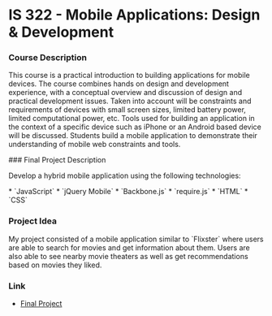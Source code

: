 # IS 322 - Mobile Applications: Design & Development

### Course Description
<p>
This course is a practical introduction to building applications for mobile devices. The course combines hands on design and development experience, with a conceptual overview and discussion of design and practical development issues. Taken into account will be constraints and requirements of devices with small screen sizes, limited battery power, limited computational power, etc. Tools used for building an application in the context of a specific device such as iPhone or an Android based device will be discussed. Students build a mobile application to demonstrate their understanding of mobile web constraints and tools.
</p>
### Final Project Description
<p>Develop a hybrid mobile application using the following technologies:</p>
* `JavaScript`
* `jQuery Mobile`
* `Backbone.js` 
* `require.js`
* `HTML`
* `CSS`

### Project Idea
<p>
My project consisted of a mobile application similar to `Flixster` where users are able to search for movies and get information about them. Users are also able to see nearby movie theaters as well as get recommendations based on movies they liked.
</p>

### Link
* [Final Project](https://goto1.github.io/is322/docs/)
